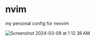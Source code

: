 # nvim
my personal config for neovim

![Screenshot 2024-03-09 at 1 12 36 AM](https://github.com/goergemiguel/dotconfig/assets/30315323/8dca8a49-a097-4edb-add1-466fb1ff8098)

